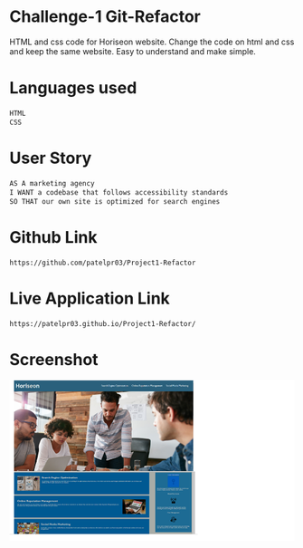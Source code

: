# Challenge-1 Git-Refactor
HTML and css code for Horiseon website. Change the code on html and 
css and keep the same website. Easy to understand and make simple.


# Languages used
    HTML
    CSS

# User Story
    AS A marketing agency
    I WANT a codebase that follows accessibility standards
    SO THAT our own site is optimized for search engines

# Github Link
    https://github.com/patelpr03/Project1-Refactor
    
# Live Application Link
    https://patelpr03.github.io/Project1-Refactor/
# Screenshot

![Refactor](./assets/images/demo-regector.png)
